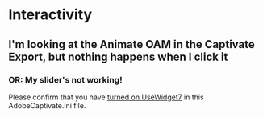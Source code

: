 # Interactivity

## I'm looking at the Animate OAM in the Captivate Export, but nothing happens when I click it
### OR: My slider's not working!
Please confirm that you have [turned on UseWidget7](../getting-started/installation.mc) in this AdobeCaptivate.ini file.

